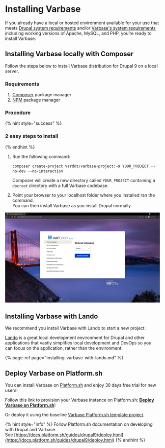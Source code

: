 # Installing Varbase

If you already have a local or hosted environment available for your use that meets [Drupal system requirements](https://www.drupal.org/requirements) and/or [Varbase's system requirements](requirements.md) including working versions of Apache, MySQL, and PHP, you’re ready to install Varbase.

## Installing Varbase locally with Composer

Follow the steps below to install Varbase distribution for Drupal 9 on a local server.

### Requirements

1. [Composer](https://getcomposer.org/doc/00-intro.md) package manager
2. [NPM](https://www.npmjs.com/) package manager

### Procedure

{% hint style="success" %}
### 2 easy steps to install
{% endhint %}

1. Run the following command: 

   ```text
   composer create-project Vardot/varbase-project:~9 YOUR_PROJECT --no-dev --no-interaction
   ```

   Composer will create a new directory called `YOUR_PROJECT` containing a `docroot` directory with a full Varbase codebase. 

2. Point your browser to your localhost folder where you installed ran the command.   
You can then install Varbase as you install Drupal normally.

![Varbase installation screen](../../.gitbook/assets/varbase-installation-screen.png)

## Installing Varbase with Lando

We recommend you install Varbase with Lando to start a new project.

[Lando](https://lando.dev/) is a great local development environment for Drupal and other applications that vastly simplifies local development and DevOps so you can focus on the application, rather than the environment.

{% page-ref page="installing-varbase-with-lando.md" %}



## Deploy Varbase on Platform.sh

You can install Varbase on [Platform.sh](https://platform.sh/) and enjoy 30 days free trial for new users!

Follow this link to provision your Varbase instance on Platform.sh: [**Deploy Varbase on Platform.sh**](https://console.platform.sh/projects/create-project?template=https://raw.githubusercontent.com/Vardot/templates-external/master/templates/varbase.template.yaml)!

Or deploy it using the baseline [Varbase Platform.sh template project](https://github.com/Vardot/platformsh-varbase).

{% hint style="info" %}
Follow Platform.sh documentation on developing with Drupal and Varbase.  
See [https://docs.platform.sh/guides/drupal9/deploy.html](https://docs.platform.sh/guides/drupal9/deploy.html)
{% endhint %}

